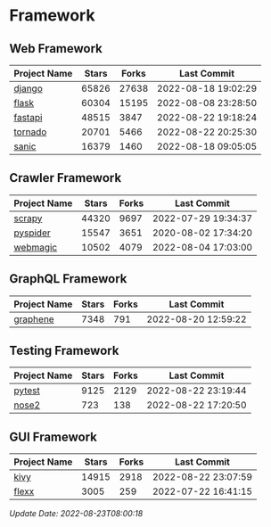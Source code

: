 # Framework

## Web Framework
| Project Name | Stars | Forks | Last Commit |
| ------------ | ----- | ----- | ----------- |
| [django](https://github.com/django/django) | 65826 | 27638 | 2022-08-18 19:02:29 |
| [flask](https://github.com/pallets/flask) | 60304 | 15195 | 2022-08-08 23:28:50 |
| [fastapi](https://github.com/tiangolo/fastapi) | 48515 | 3847 | 2022-08-22 19:18:24 |
| [tornado](https://github.com/tornadoweb/tornado) | 20701 | 5466 | 2022-08-22 20:25:30 |
| [sanic](https://github.com/sanic-org/sanic) | 16379 | 1460 | 2022-08-18 09:05:05 |

## Crawler Framework
| Project Name | Stars | Forks | Last Commit |
| ------------ | ----- | ----- | ----------- |
| [scrapy](https://github.com/scrapy/scrapy) | 44320 | 9697 | 2022-07-29 19:34:37 |
| [pyspider](https://github.com/binux/pyspider) | 15547 | 3651 | 2020-08-02 17:34:20 |
| [webmagic](https://github.com/code4craft/webmagic) | 10502 | 4079 | 2022-08-04 17:03:00 |

## GraphQL Framework
| Project Name | Stars | Forks | Last Commit |
| ------------ | ----- | ----- | ----------- |
| [graphene](https://github.com/graphql-python/graphene) | 7348 | 791 | 2022-08-20 12:59:22 |

## Testing Framework
| Project Name | Stars | Forks | Last Commit |
| ------------ | ----- | ----- | ----------- |
| [pytest](https://github.com/pytest-dev/pytest) | 9125 | 2129 | 2022-08-22 23:19:44 |
| [nose2](https://github.com/nose-devs/nose2) | 723 | 138 | 2022-08-22 17:20:50 |

## GUI Framework
| Project Name | Stars | Forks | Last Commit |
| ------------ | ----- | ----- | ----------- |
| [kivy](https://github.com/kivy/kivy) | 14915 | 2918 | 2022-08-22 23:07:59 |
| [flexx](https://github.com/flexxui/flexx) | 3005 | 259 | 2022-07-22 16:41:15 |

*Update Date: 2022-08-23T08:00:18*